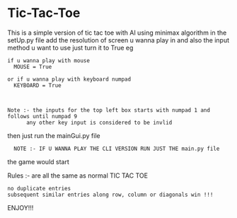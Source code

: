 # Tic-Tac-Toe
This is a simple version of tic tac toe with AI using minimax algorithm
in the setUp.py file add the resolution of screen u wanna play in 
and also the input method u want to use just turn it to True 
eg
  
  
    if u wanna play with mouse 
      MOUSE = True
  
    or if u wanna play with keyboard numpad 
      KEYBOARD = True



    Note :- the inputs for the top left box starts with numpad 1 and follows until numpad 9
          any other key input is considered to be invlid

then just run the mainGui.py file 

      NOTE :- IF U WANNA PLAY THE CLI VERSION RUN JUST THE main.py file

the game would start

Rules :- 
      are all the same as normal TIC TAC TOE

    no duplicate entries 
    subsequent similar entries along row, column or diagonals win !!!
    
ENJOY!!!

